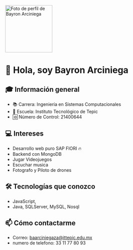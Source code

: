 <img src="https://avatars.githubusercontent.com/u/188222775?v=4" width="150" alt="Foto de perfil de Bayron Arciniega" />

# 👋 Hola, soy Bayron Arciniega

## 🎓 Información general
- 📚 Carrera: Ingeniería en Sistemas Computacionales
- 🏫 Escuela: Instituto Tecnológico de Tepic
- 🆔 Número de Control: 21400644

## 💻 Intereses
- Desarrollo web puro SAP FIORI 🔥
- Backend con MongoDB
- Jugar Videojuegos
- Escuchar musica
- Fotografo y Piloto de drones 

## 🛠 Tecnologías que conozco
- JavaScript, 
- Java, SQLServer, MySQL, Nosql

## 📫 Cómo contactarme
- Correo: baarciniegaza@ittepic.edu.mx
- numero de telefono: 33 11 77 80 93
